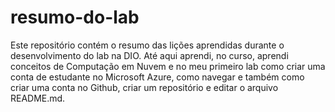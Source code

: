 # resumo-do-lab
Este repositório contém o resumo das lições aprendidas durante o desenvolvimento do lab na DIO.
Até aqui aprendi, no curso, aprendi conceitos de Computação em Nuvem e no meu primeiro lab como criar uma conta de estudante no Microsoft Azure, como navegar e também como criar uma conta no Github, criar um repositório e editar o arquivo README.md.
